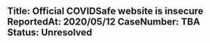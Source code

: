 Title: Official COVIDSafe website is insecure
ReportedAt: 2020/05/12
CaseNumber: TBA
Status: Unresolved
---

<?# Twitter 1260194548166176775 /?>

<?# Twitter 1260196519325597704 /?>
